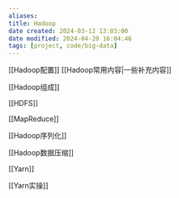 ```yaml
---
aliases: 
title: Hadoop
date created: 2024-03-12 13:03:00
date modified: 2024-04-20 16:04:46
tags: [project, code/big-data]
---
```

 [[Hadoop配置]]
[[Hadoop常用内容|一些补充内容]]

[[Hadoop组成]]

[[HDFS]]

[[MapReduce]]

[[Hadoop序列化]]

[[Hadoop数据压缩]]

[[Yarn]]

[[Yarn实操]]